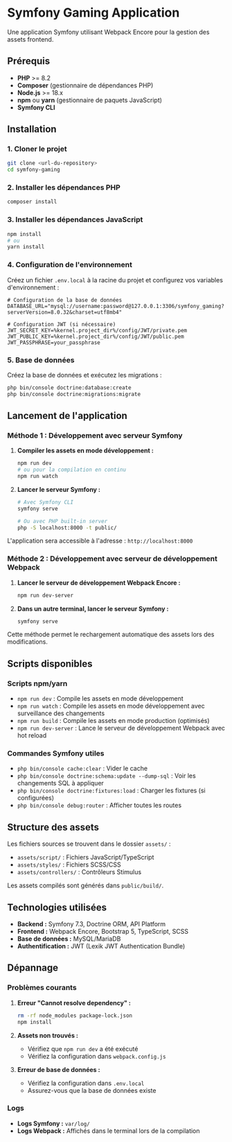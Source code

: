 # Symfony Gaming Application

Une application Symfony utilisant Webpack Encore pour la gestion des assets frontend.

## Prérequis

-   **PHP** >= 8.2
-   **Composer** (gestionnaire de dépendances PHP)
-   **Node.js** >= 18.x
-   **npm** ou **yarn** (gestionnaire de paquets JavaScript)
-   **Symfony CLI**

## Installation

### 1. Cloner le projet

```bash
git clone <url-du-repository>
cd symfony-gaming
```

### 2. Installer les dépendances PHP

```bash
composer install
```

### 3. Installer les dépendances JavaScript

```bash
npm install
# ou
yarn install
```

### 4. Configuration de l'environnement

Créez un fichier `.env.local` à la racine du projet et configurez vos variables d'environnement :

```env
# Configuration de la base de données
DATABASE_URL="mysql://username:password@127.0.0.1:3306/symfony_gaming?serverVersion=8.0.32&charset=utf8mb4"

# Configuration JWT (si nécessaire)
JWT_SECRET_KEY=%kernel.project_dir%/config/JWT/private.pem
JWT_PUBLIC_KEY=%kernel.project_dir%/config/JWT/public.pem
JWT_PASSPHRASE=your_passphrase
```

### 5. Base de données

Créez la base de données et exécutez les migrations :

```bash
php bin/console doctrine:database:create
php bin/console doctrine:migrations:migrate
```

## Lancement de l'application

### Méthode 1 : Développement avec serveur Symfony

1. **Compiler les assets en mode développement :**

    ```bash
    npm run dev
    # ou pour la compilation en continu
    npm run watch
    ```

2. **Lancer le serveur Symfony :**

    ```bash
    # Avec Symfony CLI
    symfony serve

    # Ou avec PHP built-in server
    php -S localhost:8000 -t public/
    ```

L'application sera accessible à l'adresse : `http://localhost:8000`

### Méthode 2 : Développement avec serveur de développement Webpack

1. **Lancer le serveur de développement Webpack Encore :**

    ```bash
    npm run dev-server
    ```

2. **Dans un autre terminal, lancer le serveur Symfony :**

    ```bash
    symfony serve
    ```

Cette méthode permet le rechargement automatique des assets lors des modifications.

## Scripts disponibles

### Scripts npm/yarn

-   `npm run dev` : Compile les assets en mode développement
-   `npm run watch` : Compile les assets en mode développement avec surveillance des changements
-   `npm run build` : Compile les assets en mode production (optimisés)
-   `npm run dev-server` : Lance le serveur de développement Webpack avec hot reload

### Commandes Symfony utiles

-   `php bin/console cache:clear` : Vider le cache
-   `php bin/console doctrine:schema:update --dump-sql` : Voir les changements SQL à appliquer
-   `php bin/console doctrine:fixtures:load` : Charger les fixtures (si configurées)
-   `php bin/console debug:router` : Afficher toutes les routes

## Structure des assets

Les fichiers sources se trouvent dans le dossier `assets/` :

-   `assets/script/` : Fichiers JavaScript/TypeScript
-   `assets/styles/` : Fichiers SCSS/CSS
-   `assets/controllers/` : Contrôleurs Stimulus

Les assets compilés sont générés dans `public/build/`.

## Technologies utilisées

-   **Backend :** Symfony 7.3, Doctrine ORM, API Platform
-   **Frontend :** Webpack Encore, Bootstrap 5, TypeScript, SCSS
-   **Base de données :** MySQL/MariaDB
-   **Authentification :** JWT (Lexik JWT Authentication Bundle)

## Dépannage

### Problèmes courants

1. **Erreur "Cannot resolve dependency" :**

    ```bash
    rm -rf node_modules package-lock.json
    npm install
    ```

2. **Assets non trouvés :**

    - Vérifiez que `npm run dev` a été exécuté
    - Vérifiez la configuration dans `webpack.config.js`

3. **Erreur de base de données :**
    - Vérifiez la configuration dans `.env.local`
    - Assurez-vous que la base de données existe

### Logs

-   **Logs Symfony :** `var/log/`
-   **Logs Webpack :** Affichés dans le terminal lors de la compilation
